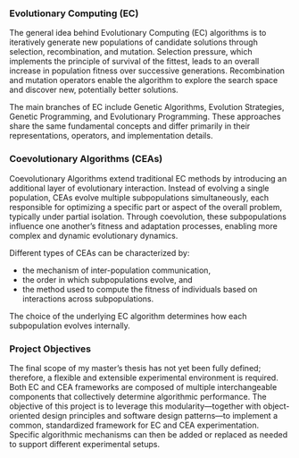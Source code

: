 ### Evolutionary Computing (EC)

The general idea behind Evolutionary Computing (EC) algorithms is to iteratively generate new populations of candidate solutions through selection, recombination, and mutation.
Selection pressure, which implements the principle of survival of the fittest, leads to an overall increase in population fitness over successive generations.
Recombination and mutation operators enable the algorithm to explore the search space and discover new, potentially better solutions.

The main branches of EC include Genetic Algorithms, Evolution Strategies, Genetic Programming, and Evolutionary Programming. 
These approaches share the same fundamental concepts and differ primarily in their representations, operators, and implementation details.

### Coevolutionary Algorithms (CEAs)

Coevolutionary Algorithms extend traditional EC methods by introducing an additional layer of evolutionary interaction.
Instead of evolving a single population, CEAs evolve multiple subpopulations simultaneously, each responsible for optimizing a specific part or aspect of the overall problem, typically under partial isolation.
Through coevolution, these subpopulations influence one another’s fitness and adaptation processes, enabling more complex and dynamic evolutionary dynamics.

Different types of CEAs can be characterized by:
- the mechanism of inter-population communication,
- the order in which subpopulations evolve, and
- the method used to compute the fitness of individuals based on interactions across subpopulations.

The choice of the underlying EC algorithm determines how each subpopulation evolves internally.

### Project Objectives

The final scope of my master’s thesis has not yet been fully defined; therefore, a flexible and extensible experimental environment is required.
Both EC and CEA frameworks are composed of multiple interchangeable components that collectively determine algorithmic performance.
The objective of this project is to leverage this modularity—together with object-oriented design principles and software design patterns—to implement a common, standardized framework for EC and CEA experimentation.
Specific algorithmic mechanisms can then be added or replaced as needed to support different experimental setups.
